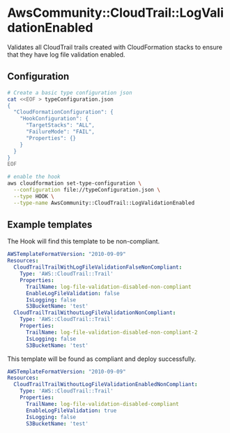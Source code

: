 # AwsCommunity::CloudTrail::LogValidationEnabled

Validates all CloudTrail trails created with CloudFormation stacks to ensure that they have log file validation enabled.

## Configuration

```bash
# Create a basic type configuration json
cat <<EOF > typeConfiguration.json
{
  "CloudFormationConfiguration": {
    "HookConfiguration": {
      "TargetStacks": "ALL",
      "FailureMode": "FAIL",
      "Properties": {}
    }
  }
}
EOF

# enable the hook
aws cloudformation set-type-configuration \
  --configuration file://typeConfiguration.json \
  --type HOOK \
  --type-name AwsCommunity::CloudTrail::LogValidationEnabled
```

## Example templates

The Hook will find this template to be non-compliant.
```yaml
AWSTemplateFormatVersion: "2010-09-09"
Resources:
  CloudTrailTrailWithLogFileValidationFalseNonCompliant:
    Type: 'AWS::CloudTrail::Trail'
    Properties:
      TrailName: log-file-validation-disabled-non-compliant
      EnableLogFileValidation: false
      IsLogging: false
      S3BucketName: 'test'
  CloudTrailTrailWithoutLogFileValidationNonCompliant:
    Type: 'AWS::CloudTrail::Trail'
    Properties:
      TrailName: log-file-validation-disabled-non-compliant-2
      IsLogging: false
      S3BucketName: 'test'
```

This template will be found as compliant and deploy successfully.
```yaml
AWSTemplateFormatVersion: "2010-09-09"
Resources:
  CloudTrailTrailWithoutLogFileValidationEnabledNonCompliant:
    Type: 'AWS::CloudTrail::Trail'
    Properties:
      TrailName: log-file-validation-disabled-compliant
      EnableLogFileValidation: true
      IsLogging: false
      S3BucketName: 'test'
```